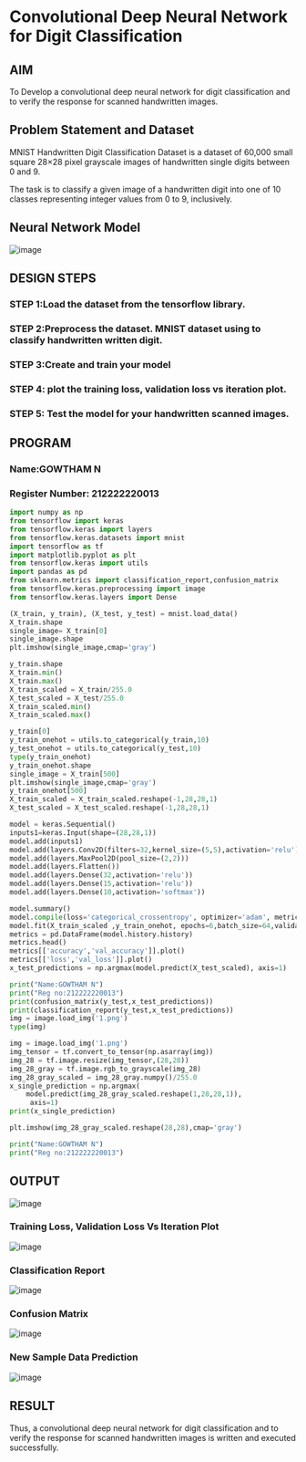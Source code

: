 # Convolutional Deep Neural Network for Digit Classification

## AIM

To Develop a convolutional deep neural network for digit classification and to verify the response for scanned handwritten images.

## Problem Statement and Dataset

MNIST Handwritten Digit Classification Dataset is a dataset of 60,000 small square 28×28 pixel grayscale images of handwritten single digits between 0 and 9.

The task is to classify a given image of a handwritten digit into one of 10 classes representing integer values from 0 to 9, inclusively.

## Neural Network Model

![image](https://github.com/krithygowthamn/mnist-classification/assets/122247810/aad4533d-1667-478c-9714-46d3166d4d5a)

## DESIGN STEPS

### STEP 1:Load the dataset from the tensorflow library.

### STEP 2:Preprocess the dataset. MNIST dataset using to classify handwritten written digit.

### STEP 3:Create and train your model

### STEP 4: plot the training loss, validation loss vs iteration plot.

### STEP 5: Test the model for your handwritten scanned images.

## PROGRAM

### Name:GOWTHAM N
### Register Number: 212222220013
```python
import numpy as np
from tensorflow import keras
from tensorflow.keras import layers
from tensorflow.keras.datasets import mnist
import tensorflow as tf
import matplotlib.pyplot as plt
from tensorflow.keras import utils
import pandas as pd
from sklearn.metrics import classification_report,confusion_matrix
from tensorflow.keras.preprocessing import image
from tensorflow.keras.layers import Dense

(X_train, y_train), (X_test, y_test) = mnist.load_data()
X_train.shape
single_image= X_train[0]
single_image.shape
plt.imshow(single_image,cmap='gray')

y_train.shape
X_train.min()
X_train.max()
X_train_scaled = X_train/255.0
X_test_scaled = X_test/255.0
X_train_scaled.min()
X_train_scaled.max()

y_train[0]
y_train_onehot = utils.to_categorical(y_train,10)
y_test_onehot = utils.to_categorical(y_test,10)
type(y_train_onehot)
y_train_onehot.shape
single_image = X_train[500]
plt.imshow(single_image,cmap='gray')
y_train_onehot[500]
X_train_scaled = X_train_scaled.reshape(-1,28,28,1)
X_test_scaled = X_test_scaled.reshape(-1,28,28,1)

model = keras.Sequential()
inputs1=keras.Input(shape=(28,28,1))
model.add(inputs1)
model.add(layers.Conv2D(filters=32,kernel_size=(5,5),activation='relu'))
model.add(layers.MaxPool2D(pool_size=(2,2)))
model.add(layers.Flatten())
model.add(layers.Dense(32,activation='relu'))
model.add(layers.Dense(15,activation='relu'))
model.add(layers.Dense(10,activation='softmax'))

model.summary()
model.compile(loss='categorical_crossentropy', optimizer='adam', metrics=['accuracy'])
model.fit(X_train_scaled ,y_train_onehot, epochs=6,batch_size=64,validation_data=(X_test_scaled,y_test_onehot))
metrics = pd.DataFrame(model.history.history)
metrics.head()
metrics[['accuracy','val_accuracy']].plot()
metrics[['loss','val_loss']].plot()
x_test_predictions = np.argmax(model.predict(X_test_scaled), axis=1)

print("Name:GOWTHAM N")
print("Reg no:212222220013")
print(confusion_matrix(y_test,x_test_predictions))
print(classification_report(y_test,x_test_predictions))
img = image.load_img('1.png')
type(img)

img = image.load_img('1.png')
img_tensor = tf.convert_to_tensor(np.asarray(img))
img_28 = tf.image.resize(img_tensor,(28,28))
img_28_gray = tf.image.rgb_to_grayscale(img_28)
img_28_gray_scaled = img_28_gray.numpy()/255.0
x_single_prediction = np.argmax(
    model.predict(img_28_gray_scaled.reshape(1,28,28,1)),
     axis=1)
print(x_single_prediction)

plt.imshow(img_28_gray_scaled.reshape(28,28),cmap='gray')

print("Name:GOWTHAM N")
print("Reg no:212222220013")

```
## OUTPUT

![image](https://github.com/krithygowthamn/mnist-classification/assets/122247810/8100a5bb-0f0c-46bc-b7b6-e725d0c9e68e)

### Training Loss, Validation Loss Vs Iteration Plot


![image](https://github.com/krithygowthamn/mnist-classification/assets/122247810/b42dcc62-3e39-46fd-8bec-e7faca013195)

### Classification Report


![image](https://github.com/krithygowthamn/mnist-classification/assets/122247810/ba0cdae1-99fe-47ad-bf47-a2bb9c223daa)


### Confusion Matrix


![image](https://github.com/krithygowthamn/mnist-classification/assets/122247810/900ab0c8-cf3a-4141-80e9-3e4cba393bb5)

### New Sample Data Prediction


![image](https://github.com/krithygowthamn/mnist-classification/assets/122247810/164b7ab2-53fb-4b02-ac75-ba85c783bad4)

## RESULT
Thus, a convolutional deep neural network for digit classification and to verify the response for scanned handwritten images is written and executed successfully.


